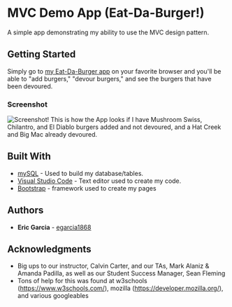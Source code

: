 # MVC Demo App  (Eat-Da-Burger!)

A simple app demonstrating my ability to use the MVC design pattern.

## Getting Started

Simply go to [my Eat-Da-Burger app](https://whispering-ridge-27306.herokuapp.com/) on your favorite browser and you'll be able to "add burgers," "devour burgers," and see the burgers that have been devoured.

### Screenshot

![Screenshot!](/assets/img/newBurger.png?raw=true "Screenshot of the Eat-Da-Burger app")
This is how the App looks if I have Mushroom Swiss, Chilantro, and El Diablo burgers added and not devoured, and a Hat Creek and Big Mac already devoured.

## Built With

* [mySQL](https://www.mysql.com/) - Used to build my database/tables.
* [Visual Studio Code](https://code.visualstudio.com/) - Text editor used to create my code.
* [Bootstrap](https://getbootstrap.com/) - framework used to create my pages

## Authors

* **Eric Garcia** - [egarcia1868](https://github.com/egarcia1868)

## Acknowledgments

* Big ups to our instructor, Calvin Carter, and our TAs, Mark Alaniz & Amanda Padilla, as well as our Student Success Manager, Sean Fleming
* Tons of help for this was found at w3schools (https://www.w3schools.com/), mozilla (https://developer.mozilla.org/), and various googleables